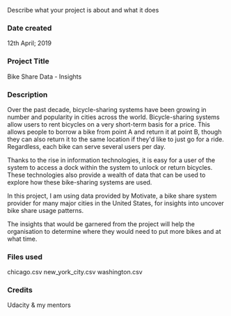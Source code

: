 Describe what your project is about and what it does
### Date created
12th April; 2019

### Project Title
Bike Share Data  - Insights

### Description
Over the past decade, bicycle-sharing systems have been growing in number and popularity in cities across the world. Bicycle-sharing systems allow users to rent bicycles on a very short-term basis for a price. This allows people to borrow a bike from point A and return it at point B, though they can also return it to the same location if they'd like to just go for a ride. Regardless, each bike can serve several users per day.

Thanks to the rise in information technologies, it is easy for a user of the system to access a dock within the system to unlock or return bicycles. These technologies also provide a wealth of data that can be used to explore how these bike-sharing systems are used.

In this project, I am using data provided by Motivate, a bike share system provider for many major cities in the United States, for insights into uncover bike share usage patterns. 

The insights that would be garnered from the project will help the organisation to determine where they would need to put more bikes and at what time. 

### Files used
chicago.csv
new_york_city.csv
washington.csv

### Credits
Udacity & my mentors
